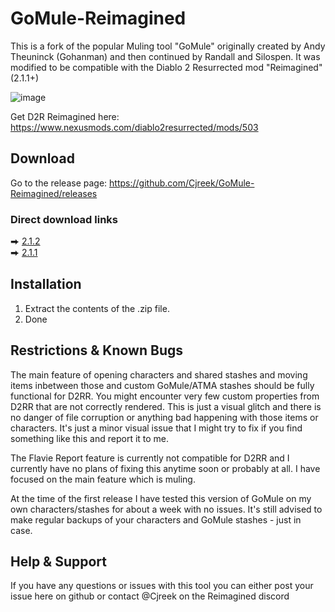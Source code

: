 # GoMule-Reimagined

This is a fork of the popular Muling tool "GoMule" originally created by Andy Theuninck (Gohanman) and then continued by Randall and Silospen.
It was modified to be compatible with the Diablo 2 Resurrected mod "Reimagined" (2.1.1+)

![image](https://github.com/user-attachments/assets/3c53b5dd-4b99-45ba-9187-572866ed9963)

Get D2R Reimagined here: https://www.nexusmods.com/diablo2resurrected/mods/503

## Download

Go to the release page: https://github.com/Cjreek/GoMule-Reimagined/releases

### Direct download links
⮕ [2.1.2](https://github.com/Cjreek/GoMule-Reimagined/releases/download/gomule_reimagined_212/GoMule_Reimagined_2.1.2.zip)  
⮕ [2.1.1](https://github.com/Cjreek/GoMule-Reimagined/releases/download/gomule_reimagined_211/GoMule_Reimagined_2.1.1.zip)  

## Installation

1) Extract the contents of the .zip file.
2) Done

## Restrictions & Known Bugs

The main feature of opening characters and shared stashes and moving items inbetween those and custom GoMule/ATMA stashes should be fully functional for D2RR.
You might encounter very few custom properties from D2RR that are not correctly rendered. This is just a visual glitch and there is no danger of file corruption or anything bad happening with those items or characters.
It's just a minor visual issue that I might try to fix if you find something like this and report it to me.

The Flavie Report feature is currently not compatible for D2RR and I currently have no plans of fixing this anytime soon or probably at all.
I have focused on the main feature which is muling.

At the time of the first release I have tested this version of GoMule on my own characters/stashes for about a week with no issues.
It's still advised to make regular backups of your characters and GoMule stashes - just in case.

## Help & Support

If you have any questions or issues with this tool you can either post your issue here on github or contact @Cjreek on the Reimagined discord
